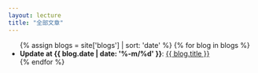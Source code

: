 ```yaml
---
layout: lecture
title: "全部文章"
---
```


<ul>
{% assign blogs = site['blogs'] | sort: 'date' %}
{% for blog in blogs %}
    <li>
    <strong>Update at {{ blog.date | date: '%-m/%d' }}</strong>:
    <a href="{{ blog.url }}">{{ blog.title }}</a>
    </li>
{% endfor %}
</ul>